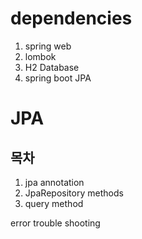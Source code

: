 # dependencies

1. spring web
2. lombok
3. H2 Database
4. spring boot JPA

# JPA

## 목차

1. jpa annotation
2. JpaRepository methods
3. query method

error trouble shooting



